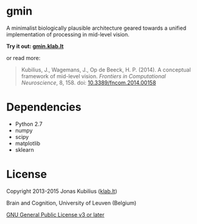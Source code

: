 # gmin

A minimalist biologically plausible architecture geared towards a unified implementation of processing in mid-level vision.

**Try it out: [gmin.klab.lt](http://gmin.klab.lt)**

or read more:

  > Kubilius, J., Wagemans, J., Op de Beeck, H. P. (2014). A conceptual framework 
  > of mid-level vision. *Frontiers in Computational Neuroscience*, 8, 158. 
  > doi: [10.3389/fncom.2014.00158](http://doi.org/10.3389/fncom.2014.00158)

# Dependencies

- Python 2.7
- numpy
- scipy
- matplotlib
- sklearn

# License

Copyright 2013-2015 Jonas Kubilius ([klab.lt](http://klab.lt))

Brain and Cognition, University of Leuven (Belgium)

[GNU General Public License v3 or later](http://www.gnu.org/licenses/)
